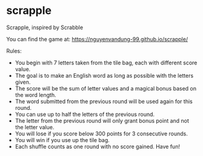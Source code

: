 # scrapple
Scrapple, inspired by Scrabble

You can find the game at: https://nguyenvandung-99.github.io/scrapple/

Rules:

- You begin with 7 letters taken from the tile bag, each with different score value.
- The goal is to make an English word as long as possible with the letters given.
- The score will be the sum of letter values and a magical bonus based on the word length.
- The word submitted from the previous round will be used again for this round.
- You can use up to half the letters of the previous round.
- The letter from the previous round will only grant bonus point and not the letter value.
- You will lose if you score below 300 points for 3 consecutive rounds.
- You will win if you use up the tile bag.
- Each shuffle counts as one round with no score gained.
Have fun!
